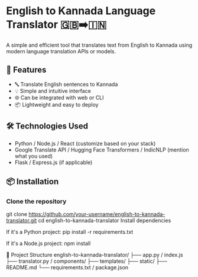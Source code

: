 # English to Kannada Language Translator 🇬🇧➡️🇮🇳

A simple and efficient tool that translates text from English to Kannada using modern language translation APIs or models.

## 🚀 Features

- 🔤 Translate English sentences to Kannada
- 💡 Simple and intuitive interface
- 🌐 Can be integrated with web or CLI
- 📦 Lightweight and easy to deploy

## 🛠️ Technologies Used

- Python / Node.js / React (customize based on your stack)
- Google Translate API / Hugging Face Transformers / IndicNLP (mention what you used)
- Flask / Express.js (if applicable)

## 📦 Installation

### Clone the repository

git clone https://github.com/your-username/english-to-kannada-translator.git
cd english-to-kannada-translator
Install dependencies

If it's a Python project:
pip install -r requirements.txt

If it's a Node.js project:
npm install

📁 Project Structure
english-to-kannada-translator/
├── app.py / index.js
├── translator.py / components/
├── templates/
├── static/
├── README.md
└── requirements.txt / package.json
